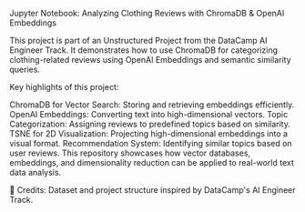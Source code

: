 Jupyter Notebook: Analyzing Clothing Reviews with ChromaDB & OpenAI Embeddings

This project is part of an Unstructured Project from the DataCamp AI Engineer Track. It demonstrates how to use ChromaDB for categorizing clothing-related reviews using OpenAI Embeddings and semantic similarity queries.

Key highlights of this project:

ChromaDB for Vector Search: Storing and retrieving embeddings efficiently.
OpenAI Embeddings: Converting text into high-dimensional vectors.
Topic Categorization: Assigning reviews to predefined topics based on similarity.
TSNE for 2D Visualization: Projecting high-dimensional embeddings into a visual format.
Recommendation System: Identifying similar topics based on user reviews.
This repository showcases how vector databases, embeddings, and dimensionality reduction can be applied to real-world text data analysis.

🚀 Credits: Dataset and project structure inspired by DataCamp's AI Engineer Track.
